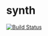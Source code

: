 # synth

[![Build Status](https://travis-ci.org/adamwdraper/synth.svg?branch=master)](https://travis-ci.org/adamwdraper/synth)
